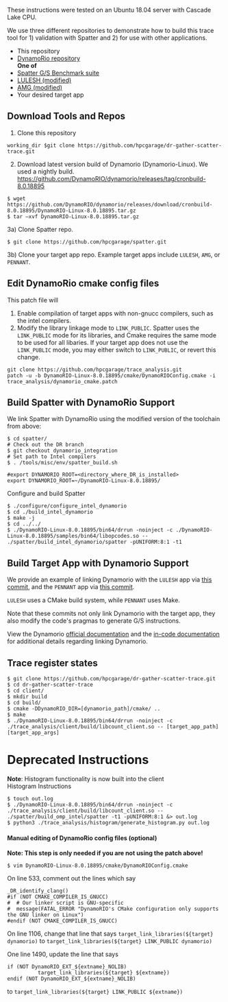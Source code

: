 These instructions were tested on an Ubuntu 18.04 server with Cascade Lake CPU.

We use three different repositories to demonstrate how to build this trace tool for 1) validation with Spatter 
and 2) for use with other applications. 

* This repository
* [DynamoRio repository](https://github.com/DynamoRIO/dynamorio)  
**One of**
* [Spatter G/S Benchmark suite](https://github.com/hpcgarage/spatter)
* [LULESH (modified)](https://github.com/huangvincent170/LULESH)
* [AMG (modified)](https://github.com/huangvincent170/AMG)
* Your desired target app


## **Download Tools and Repos**

1) Clone this repository
```
working_dir $git clone https://github.com/hpcgarage/dr-gather-scatter-trace.git
```

2) Download latest version build of Dynamorio (Dynamorio-Linux). We used a nightly build.
https://github.com/DynamoRIO/dynamorio/releases/tag/cronbuild-8.0.18895 

``` 
$ wget https://github.com/DynamoRIO/dynamorio/releases/download/cronbuild-8.0.18895/DynamoRIO-Linux-8.0.18895.tar.gz
$ tar –xvf DynamoRIO-Linux-8.0.18895.tar.gz 
```

3a) Clone Spatter repo.
```
$ git clone https://github.com/hpcgarage/spatter.git
```

3b) Clone your target app repo.
Example target apps include `LULESH`, `AMG`, or `PENNANT`.

## **Edit DynamoRio cmake config files**

This patch file will
1) Enable compilation of target apps with non-gnucc compilers,
such as the intel compilers.
2) Modify the library linkage mode to `LINK_PUBLIC`. Spatter uses the `LINK_PUBLIC` mode for its libraries, and Cmake requires the same mode to be used for all libaries. If your target app does not use the `LINK_PUBLIC` mode, you may either switch to `LINK_PUBLIC`, or revert this change.

```
git clone https://github.com/hpcgarage/trace_analysis.git
patch -u -b DynamoRIO-Linux-8.0.18895/cmake/DynamoRIOConfig.cmake -i trace_analysis/dynamorio_cmake.patch
```


## **Build Spatter with DynamoRio Support**
We link Spatter with DynamoRio using the modified version of the toolchain from above:

```
$ cd spatter/ 
# Check out the DR branch
$ git checkout dynamorio_integration 
# Set path to Intel compilers
$ . /tools/misc/env/spatter_build.sh 

#export DYNAMORIO_ROOT=<directory_where_DR_is_installed>
export DYNAMORIO_ROOT=~/DynamoRIO-Linux-8.0.18895/
```

Configure and build Spatter
```
$ ./configure/configure_intel_dynamorio
$ cd ./build_intel_dynamorio
$ make -j
$ cd ../../
$ ./DynamoRIO-Linux-8.0.18895/bin64/drrun -noinject -c ./DynamoRIO-Linux-8.0.18895/samples/bin64/libopcodes.so -- ./spatter/build_intel_dynamorio/spatter -pUNIFORM:8:1 -t1
```

## **Build Target App with Dynamorio Support**
We provide an example of linking Dynamorio with the `LULESH` app via [this commit](https://github.com/huangvincent170/LULESH/commit/987ac29db88556c98391302808b2dbb27123e296),
and the `PENNANT` app via [this commit](https://github.com/huangvincent170/PENNANT/commit/eb1a3c5b7f36a008e2d64020987e8b26fd18afdd).

`LULESH` uses a CMake build system, while `PENNANT` uses Make.

Note that these commits not only link Dynamorio with the target app,
they also modify the code's pragmas to generate G/S instructions.

View the Dynamorio [official documentation](https://dynamorio.org/page_build_client.html)
and the [in-code documentation](https://github.com/DynamoRIO/dynamorio/blob/624bc4aa3dd3c373018778fb96cc4af8aa5ea87e/make/DynamoRIOConfig.cmake.in#L32)
for additional details regarding linking Dynamorio.


## **Trace register states**

```
$ git clone https://github.com/hpcgarage/dr-gather-scatter-trace.git
$ cd dr-gather-scatter-trace
$ cd client/
$ mkdir build
$ cd build/
$ cmake -DDynamoRIO_DIR=[dynamorio_path]/cmake/ ..
$ make
$ ./DynamoRIO-Linux-8.0.18895/bin64/drrun -noinject -c ./trace_analysis/client/build/libcount_client.so -- [target_app_path] [target_app_args]
```

# **Deprecated Instructions**

**Note**: Histogram functionality is now built into the client  
Histogram Instructions
```
$ touch out.log
$ ./DynamoRIO-Linux-8.0.18895/bin64/drrun -noinject -c ./trace_analysis/client/build/libcount_client.so -- ./spatter/build_omp_intel/spatter -t1 -pUNIFORM:8:1 &> out.log
$ python3 ./trace_analysis/histogram/generate_histogram.py out.log
```

#### Manual editing of DynamoRio config files (optional)
**Note: This step is only needed if you are not using the patch above!**

```
$ vim DynamoRIO-Linux-8.0.18895/cmake/DynamoRIOConfig.cmake 
```

On line 533, comment out the lines which say
```
_DR_identify_clang() 
#if (NOT CMAKE_COMPILER_IS_GNUCC) 
#  # Our linker script is GNU-specific 
#  message(FATAL_ERROR "DynamoRIO's CMake configuration only supports the GNU linker on Linux") 
#endif (NOT CMAKE_COMPILER_IS_GNUCC) 
```

On line 1106, change that line that says 
`target_link_libraries(${target} dynamorio)`
to 
`target_link_libraries(${target} LINK_PUBLIC dynamorio)` 

One line 1490, update the line that says
```
if (NOT DynamoRIO_EXT_${extname}_NOLIB)
          target_link_libraries(${target} ${extname})
endif (NOT DynamoRIO_EXT_${extname}_NOLIB)
```
to 
`target_link_libraries(${target} LINK_PUBLIC ${extname})`

